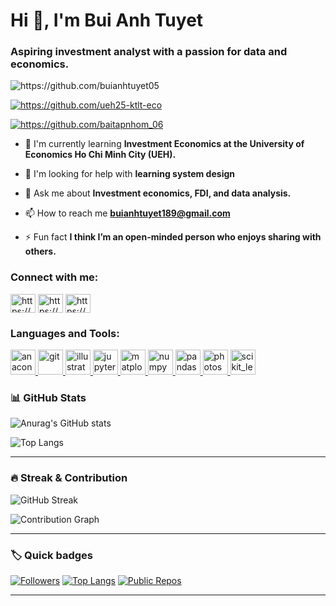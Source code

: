 # Hi 👋, I'm Bui Anh Tuyet

### Aspiring investment analyst with a passion for data and economics.

<p align="left"> <img src="https://komarev.com/ghpvc/?username=https://github.com/buianhtuyet05&label=Profile views&color=0e75b6&style=flat" alt="https://github.com/buianhtuyet05" /> </p>

<p align="left"> <a href="https://github.com/buianhtuyet05"><img src="https://github-profile-trophy.vercel.app/?username=https://github.com/buianhtuyet05/ueh25-ktlt-eco" alt="https://github.com/ueh25-ktlt-eco" /></a> </p>

<p align="left"> <a href="https://github.com/buianhtuyet05"><img src="https://github-profile-trophy.vercel.app/?username=https://github.com/buianhtuyet05/baitapnhom_06" alt="https://github.com/baitapnhom_06" /></a> </p>

- 🌱 I'm currently learning **Investment Economics at the University of Economics Ho Chi Minh City (UEH).**

- 🤝 I'm looking for help with **learning system design**

- 💬 Ask me about **Investment economics, FDI, and data analysis.**

- 📫 How to reach me **buianhtuyet189@gmail.com**

- ⚡ Fun fact **I think I’m an open-minded person who enjoys sharing with others.**

<h3 align="left">Connect with me:</h3>
<p align="left">
<a href="https://github.com/https://github.com/buianhtuyet05" target="blank"><img align="center" src="https://raw.githubusercontent.com/rahuldkjain/github-profile-readme-generator/master/src/images/icons/Social/github.svg" alt="https://github.com/buianhtuyet05" height="30" width="40" /></a>
<a href="https://linkedin.com/in/https://www.linkedin.com/in/b%C3%B9i-%C3%A1nh-tuy%E1%BA%BFt-6b98622a7/" target="blank"><img align="center" src="https://raw.githubusercontent.com/rahuldkjain/github-profile-readme-generator/master/src/images/icons/Social/linked-in-alt.svg" alt="https://www.linkedin.com/in/b%C3%B9i-%C3%A1nh-tuy%E1%BA%BFt-6b98622a7/" height="30" width="40" /></a>
<a href="https://fb.com/https://www.facebook.com/tuyet.buianh.545" target="blank"><img align="center" src="https://raw.githubusercontent.com/rahuldkjain/github-profile-readme-generator/master/src/images/icons/Social/facebook.svg" alt="https://www.facebook.com/tuyet.buianh.545" height="30" width="40" /></a>
</p>

<h3 align="left">Languages and Tools:</h3>
<p align="left"> <a href="https://developer.mozilla.org/en-US/docs/Web/anaconda" target="_blank" rel="noreferrer"> <img src="https://skillicons.dev/icons?i=anaconda" alt="anaconda" width="40" height="40"/> </a> <a href="https://developer.mozilla.org/en-US/docs/Web/git" target="_blank" rel="noreferrer"> <img src="https://skillicons.dev/icons?i=git" alt="git" width="40" height="40"/> </a> <a href="https://developer.mozilla.org/en-US/docs/Web/illustrator" target="_blank" rel="noreferrer"> <img src="https://skillicons.dev/icons?i=illustrator" alt="illustrator" width="40" height="40"/> </a> <a href="https://developer.mozilla.org/en-US/docs/Web/jupyter" target="_blank" rel="noreferrer"> <img src="https://cdn.jsdelivr.net/gh/devicons/devicon/icons/jupyter/jupyter-original-wordmark.svg" alt="jupyter" width="40" height="40"/> </a> <a href="https://developer.mozilla.org/en-US/docs/Web/matplotlib" target="_blank" rel="noreferrer"> <img src="https://cdn.jsdelivr.net/gh/devicons/devicon/icons/matplotlib/matplotlib-original.svg" alt="matplotlib" width="40" height="40"/> </a> <a href="https://developer.mozilla.org/en-US/docs/Web/numpy" target="_blank" rel="noreferrer"> <img src="https://cdn.jsdelivr.net/gh/devicons/devicon/icons/numpy/numpy-original.svg" alt="numpy" width="40" height="40"/> </a> <a href="https://developer.mozilla.org/en-US/docs/Web/pandas" target="_blank" rel="noreferrer"> <img src="https://cdn.jsdelivr.net/gh/devicons/devicon/icons/pandas/pandas-original.svg" alt="pandas" width="40" height="40"/> </a> <a href="https://developer.mozilla.org/en-US/docs/Web/photoshop" target="_blank" rel="noreferrer"> <img src="https://skillicons.dev/icons?i=photoshop" alt="photoshop" width="40" height="40"/> </a> <a href="https://developer.mozilla.org/en-US/docs/Web/scikit_learn" target="_blank" rel="noreferrer"> <img src="https://skillicons.dev/icons?i=scikitlearn" alt="scikit_learn" width="40" height="40"/> </a></p>


<!-- GitHub profile stats card -->
### 📊 GitHub Stats

<!-- Basic stats -->
![Anurag's GitHub stats](https://github-readme-stats.vercel.app/api?username=buianhtuyet05&show_icons=true&theme=radical&hide_border=true&count_private=true&include_all_commits=true&title_color=ffffff)

<!-- Top languages (most used) -->
![Top Langs](https://github-readme-stats.vercel.app/api/top-langs/?username=buianhtuyet05&layout=compact&theme=radical&hide_border=true&langs_count=8)

---

### 🔥 Streak & Contribution
<!-- Streak -->
![GitHub Streak](https://github-readme-streak-stats.herokuapp.com/?user=buianhtuyet05&theme=radical&hide_border=true)

<!-- Contribution Graph (optional) -->
![Contribution Graph](https://activity-graph.herokuapp.com/graph?username=buianhtuyet05&theme=react-dark&hide_border=true)

---

### 🏷️ Quick badges
<!-- Followers / Stars / Repo count -->
[![Followers](https://img.shields.io/github/followers/buianhtuyet05?label=Followers&style=flat&color=blue)](https://github.com/buianhtuyet05)
[![Top Langs](https://img.shields.io/badge/top%20lang-check%20README-blue?style=flat)](#)
[![Public Repos](https://img.shields.io/github/repos-per-language/count/buianhtuyet05?style=flat&color=informational)](https://github.com/buianhtuyet05)

---

